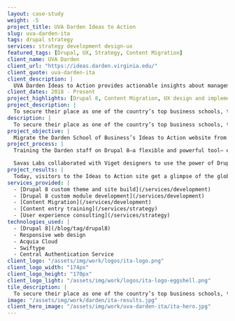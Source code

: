 ```yaml
---
layout: case-study
weight: -5
project_title: UVA Darden Ideas to Action
slug: uva-darden-ita
tags: drupal strategy
services: strategy development design-ux
featured_tags: [Drupal, UX, Strategy, Content Migration]
client_name: UVA Darden
client_url: "https://ideas.darden.virginia.edu/"
client_quote: uva-darden-ita
client_description: |
  UVA Darden Ideas to Action provides actionable insights about management and leadership from the University of Virginia Darden School of Business. Connecting readers with leading research and the latest thinking from the School’s faculty and other experts, Ideas to Action presents accessible and relevant ideas for modern global leaders who see an active and responsible role for business in society.
client_dates: 2018 - Present
project_highlights: [Drupal 8, Content Migration, UX design and implementation, Client Training]
project_description: |
  To secure their place as one of the country’s top business schools, the Darden School of Business sought to redesign and rebuild their web properties in Drupal 8. Partnering closely with peer agency Viget on design, Savas Labs consulted throughout the design process and engineered the new Drupal 8 site.
description: |
  To secure their place as one of the country’s top business schools, the Darden School of Business sought to redesign and rebuild their web properties in Drupal 8. Partnering closely with peer agency Viget on design, Savas Labs consulted throughout the design process and engineered the new Drupal 8 site.
project_objective: |
  Migrate the Darden School of Business’s Ideas to Action website from Wordpress to Drupal, greatly enhancing content usability and performance. We provided content editors (new to Drupal 8) with a powerful ability to create unique content by creating an intuitive CMS publishing user experience, empowering them to create dynamic, engaging content in a more efficient, streamlined manner.
project_process: |
  Training the Darden staff on Drupal 8—a flexible and powerful tool— efficiently and effectively by integrating Viget’s front end code into Drupal, which involves taking their static templates and translating them into Twig, Drupal’s templating language, enabling the templates to be dynamic with changing content. Then, configure the Drupal backend to pass us data in the proper format and output on the pages properly on the frontend.

  Savas Labs collaborated with Viget designers to use the power of Drupal 8, providing a slick content management interface, custom entities to fulfill the client’s needs, and a responsive user experience.
project_results: |
  Today, visitors to the Ideas to Action site get a glimpse of the global business thought-leader that Darden has become through the improved content structure and user experience. Both average site sessions and email submissions have increased since the launch of the ultra-performant, new site experience.
services_provided: |
  - [Drupal 8 custom theme and site build](/services/development)
  - [Drupal 8 custom module development](/services/development)
  - [Content Migration](/services/development)
  - [Content entry training](/services/strategy)
  - [User experience consulting](/services/strategy)
technologies_used: |
  - [Drupal 8](/blog/tag/drupal8)
  - Responsive web design
  - Acquia Cloud
  - Swiftype
  - Central Authentication Service
client_logo: "/assets/img/work/logos/ita-logo.png"
client_logo_width: "174px"
client_logo_height: "170px"
client_logo_light: "/assets/img/work/logos/ita-logo-eggshell.png"
tile_description: |
  To secure their place as one of the country’s top business schools, the Darden School of Business sought to redesign and rebuild their web properties in Drupal 8.
image: "/assets/img/work/darden/ita-results.jpg"
client_hero_image: "/assets/img/work/uva-darden-ita/ita-hero.jpg"
---
```


